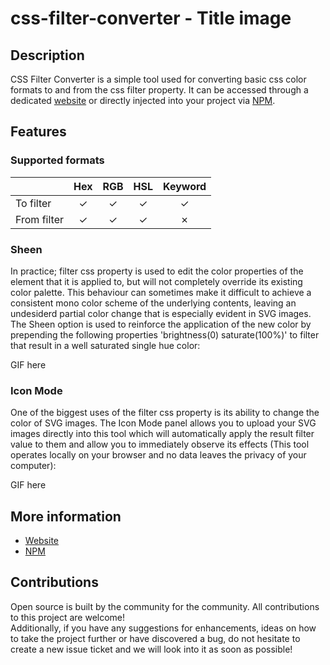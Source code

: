 # css-filter-converter - Title image

## Description

CSS Filter Converter is a simple tool used for converting basic css color formats to and from the css filter property. It can be accessed through a dedicated [website](https://cssfilterconverter.com) or directly injected into your project via [NPM](https://npmjs.com/package/css-filter-converter).

## Features

### Supported formats

|             | Hex | RGB | HSL | Keyword |
| ----------- | :-: | :-: | :-: | :-----: |
| To filter   |  ✓  |  ✓  |  ✓  |    ✓    |
| From filter |  ✓  |  ✓  |  ✓  |    ✗    |

### Sheen

In practice; filter css property is used to edit the color properties of the element that it is applied to, but will not completely override its existing color palette. This behaviour can sometimes make it difficult to achieve a consistent mono color scheme of the underlying contents, leaving an undesiderd partial color change that is especially evident in SVG images. The Sheen option is used to reinforce the application of the new color by prepending the following properties 'brightness(0) saturate(100%)' to filter that result in a well saturated single hue color:

GIF here

### Icon Mode

One of the biggest uses of the filter css property is its ability to change the color of SVG images. The Icon Mode panel allows you to upload your SVG images directly into this tool which will automatically apply the result filter value to them and allow you to immediately observe its effects (This tool operates locally on your browser and no data leaves the privacy of your computer):

GIF here

## More information

- [Website](https://github.com/OvidijusParsiunas/css-filter-converter/tree/main/website)
- [NPM](https://github.com/OvidijusParsiunas/css-filter-converter/tree/main/npm)

## Contributions

Open source is built by the community for the community. All contributions to this project are welcome!
<br> Additionally, if you have any suggestions for enhancements, ideas on how to take the project further or have discovered a bug, do not hesitate to create a new issue ticket and we will look into it as soon as possible!
